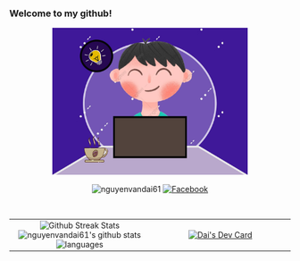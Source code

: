 ### Welcome to my github!
<p align="center">
  <img alight="right" src="./dev.jpg" width="350px">
</p>
<p align="center">
  <img src="https://komarev.com/ghpvc/?username=nguyenvandai61&label=Profile%20views&color=f69673&style=flat" alt="nguyenvandai61" />
  <a href="https://www.facebook.com/nguyenvandai61/"><img src="https://img.shields.io/badge/Facebook--_.svg?style=social&logo=facebook" alt="Facebook"></a>
</p>

<br>
<table border="0">
 <tr>
    <td width="50%" align="center">
      <img width="350" src="https://github-readme-streak-stats.herokuapp.com/?user=nguyenvandai61" alt="Github Streak Stats">
      <img width="350" alt="nguyenvandai61's github stats" src="https://github-readme-stats.vercel.app/api?username=nguyenvandai61&&show_icons=true&title_color=ffffff&icon_color=bb2acf&text_color=daf7dc&bg_color=151515" >
      <img width="350" alt="languages" src="https://github-readme-stats.vercel.app/api/top-langs/?username=nguyenvandai61&layout=compact&theme=tokyonight&langs_count=10">
   </td>
    <td align="center"> <a href="https://app.daily.dev/nguyenvandai61"><img width="350" src="https://api.daily.dev/devcards/7ff8c56cd852407fb0303bf3f1e0ff3d.png?r=f5v" width="400" alt="Dai's Dev Card"/></a></td>
 </tr>
</table>
